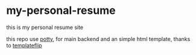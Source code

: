 # my-personal-resume
this is my personal resume site

this repo use [potty](https://github.com/ah8ad3/potty), 
for main backend and an simple html template, thanks to [templateflip](https://templateflip.com)
